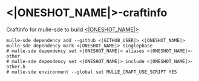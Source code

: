 # <|ONESHOT_NAME|>-craftinfo

Craftinfo for mulle-sde to build [<|ONESHOT_NAME|>](//github.com/<|GITHUB_USER|>/<|ONESHOT_NAME|>)

```
mulle-sde dependency add --github <|GITHUB_USER|> <|ONESHOT_NAME|>
mulle-sde dependency mark <|ONESHOT_NAME|> singlephase
# mulle-sde dependency set <|ONESHOT_NAME|> aliases <|ONESHOT_NAME|>-other
# mulle-sde dependency set <|ONESHOT_NAME|> include <|ONESHOT_NAME|>-other.h
# mulle-sde environment --global set MULLE_CRAFT_USE_SCRIPT YES
```

